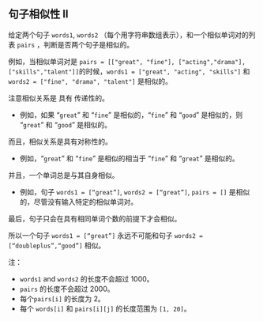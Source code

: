 ## 句子相似性 II

给定两个句子 `words1`, `words2` （每个用字符串数组表示），和一个相似单词对的列表 `pairs` ，判断是否两个句子是相似的。

例如，当相似单词对是 `pairs = [["great", "fine"], ["acting","drama"], ["skills","talent"]]`的时候，`words1 = ["great", "acting", "skills"]` 和 `words2 = ["fine", "drama", "talent"]` 是相似的。

注意相似关系是 具有 传递性的。

* 例如，如果 “`great`” 和 “`fine`” 是相似的，“`fine`” 和 “`good`” 是相似的，则 “`great`” 和 “`good`” 是相似的。

而且，相似关系是具有对称性的。

* 例如，“`great`” 和 “`fine`” 是相似的相当于 “`fine`” 和 “`great`” 是相似的。

并且，一个单词总是与其自身相似。

* 例如，句子 `words1 = [“great”]`, `words2 = [“great”]`, `pairs = []` 是相似的，尽管没有输入特定的相似单词对。

最后，句子只会在具有相同单词个数的前提下才会相似。

所以一个句子 `words1 = [“great”]` 永远不可能和句子 `words2 = [“doubleplus”,“good”]` 相似。

注：

* `words1` and `words2` 的长度不会超过 1000。
* `pairs` 的长度不会超过 2000。
* 每个`pairs[i]` 的长度为 2。
* 每个 `words[i]` 和 `pairs[i][j]` 的长度范围为 `[1, 20]`。